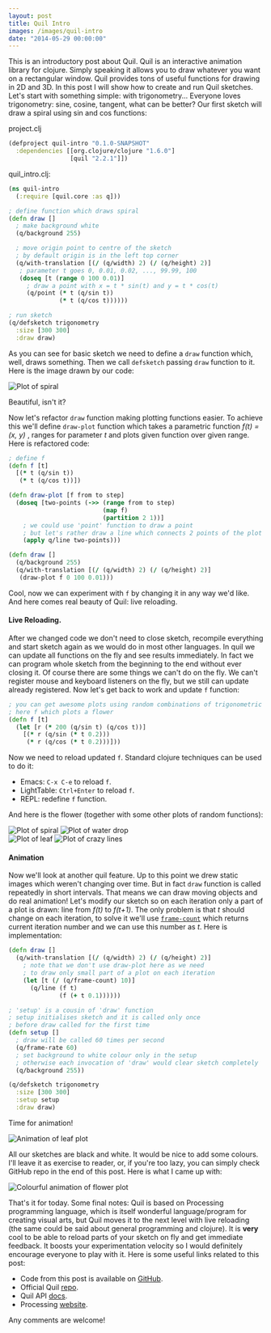 ```yaml
---
layout: post
title: Quil Intro
images: /images/quil-intro
date: "2014-05-29 00:00:00"
---
```


This is an introductory post about Quil. Quil is an interactive animation library for clojure. Simply speaking it allows you to draw whatever you want on a rectangular window. Quil provides tons of useful functions for drawing in 2D and 3D. In this post I will show how to create and run Quil sketches. Let's start with something simple: with trigonometry... Everyone loves trigonometry: sine, cosine, tangent, what can be better? Our first sketch will draw a spiral using sin and cos functions:

project.clj

```clojure
(defproject quil-intro "0.1.0-SNAPSHOT"
  :dependencies [[org.clojure/clojure "1.6.0"]
                 [quil "2.2.1"]])
```

quil_intro.clj:

```clojure
(ns quil-intro
  (:require [quil.core :as q]))

; define function which draws spiral
(defn draw []
  ; make background white
  (q/background 255)

  ; move origin point to centre of the sketch
  ; by default origin is in the left top corner
  (q/with-translation [(/ (q/width) 2) (/ (q/height) 2)]
   ; parameter t goes 0, 0.01, 0.02, ..., 99.99, 100
   (doseq [t (range 0 100 0.01)]
     ; draw a point with x = t * sin(t) and y = t * cos(t)
     (q/point (* t (q/sin t))
              (* t (q/cos t))))))

; run sketch
(q/defsketch trigonometry
  :size [300 300]
  :draw draw)
```

As you can see for basic sketch we need to define a `draw` function which, well, draws something. Then we call `defsketch` passing `draw` function to it. Here is the image drawn by our code:

![Plot of spiral]({{page.images}}/spiral.png)

Beautiful, isn't it?

Now let's refactor `draw` function making plotting functions easier. To achieve this we'll define `draw-plot` function which takes a parametric function *f(t) = (x, y)* , ranges for parameter *t* and plots given function over given range. Here is refactored code:

```clojure
; define f
(defn f [t]
  [(* t (q/sin t))
   (* t (q/cos t))])

(defn draw-plot [f from to step]
  (doseq [two-points (->> (range from to step)
                          (map f)
                          (partition 2 1))]
    ; we could use 'point' function to draw a point
    ; but let's rather draw a line which connects 2 points of the plot
    (apply q/line two-points)))

(defn draw []
  (q/background 255)
  (q/with-translation [(/ (q/width) 2) (/ (q/height) 2)]
   (draw-plot f 0 100 0.01)))
```

Cool, now we can experiment with `f` by changing it in any way we'd like. And here comes real beauty of Quil: live reloading.

#### Live Reloading.
After we changed code we don't need to close sketch, recompile everything and start sketch again as we would do in most other languages. In quil we can update all functions on the fly and see results immediately. In fact we can program whole sketch from the beginning to the end without ever closing it. Of course there are some things we can't do on the fly. We can't register mouse and keyboard listeners on the fly, but we still can update already registered. Now let's get back to work and update `f` function:

```clojure
; you can get awesome plots using random combinations of trigonometric functions
; here f which plots a flower
(defn f [t]
  (let [r (* 200 (q/sin t) (q/cos t))]
    [(* r (q/sin (* t 0.2)))
     (* r (q/cos (* t 0.2)))]))
```

Now we need to reload updated `f`. Standard clojure techniques can be used to do it:

* Emacs: `C-x C-e` to reload `f`.
* LightTable: `Ctrl+Enter` to reload `f`.
* REPL: redefine `f` function.

And here is the flower (together with some other plots of random functions):

![Plot of spiral]({{page.images}}/flower.png)
![Plot of water drop]({{page.images}}/water-drop.png)  
![Plot of leaf]({{page.images}}/leaf.png)
![Plot of crazy lines]({{page.images}}/crazy-lines.png)


#### Animation

Now we'll look at another quil feature. Up to this point we drew static images which weren't changing over time. But in fact `draw` function is called repeatedly in short intervals. That means we can draw moving objects and do real animation! Let's modify our sketch so on each iteration only a part of a plot is drawn: line from *f(t)* to *f(t+1)*. The only problem is that *t* should change on each iteration, to solve it we'll use [`frame-count`](http://quil.info/environment.html#frame-count) which returns current iteration number and we can use this number as *t*. Here is implementation:

```clojure
(defn draw []
  (q/with-translation [(/ (q/width) 2) (/ (q/height) 2)]
    ; note that we don't use draw-plot here as we need
    ; to draw only small part of a plot on each iteration
    (let [t (/ (q/frame-count) 10)]
      (q/line (f t)
              (f (+ t 0.1))))))

; 'setup' is a cousin of 'draw' function
; setup initialises sketch and it is called only once
; before draw called for the first time
(defn setup []
  ; draw will be called 60 times per second
  (q/frame-rate 60)
  ; set background to white colour only in the setup
  ; otherwise each invocation of 'draw' would clear sketch completely
  (q/background 255))

(q/defsketch trigonometry
  :size [300 300]
  :setup setup
  :draw draw)
```
Time for animation!

![Animation of leaf plot]({{page.images}}/animation.gif)

All our sketches are black and white. It would be nice to add some colours. I'll leave it as exercise to reader, or, if you're too lazy, you can simply check GitHub repo in the end of this post. Here is what I came up with:

![Colourful animation of flower plot]({{page.images}}/animation-color.gif)

That's it for today. Some final notes: Quil is based on Processing programming language, which is itself wonderful language/program for creating visual arts, but Quil moves it to the next level with live reloading (the same could be said about general programming and clojure). It is **very** cool to be able to reload parts of your sketch on fly and get immediate feedback. It boosts your experimentation velocity so I would definitely encourage everyone to play with it. Here is some useful links related to this post:

  * Code from this post is available on [GitHub](https://github.com/nbeloglazov/blog-projects/tree/master/quil-intro).
  * Official Quil [repo](https://github.com/quil/quil).
  * Quil API [docs](http://quil.info).
  * Processing [website](http://processing.org).

Any comments are welcome!

